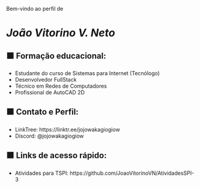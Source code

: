 Bem-vindo ao perfil de 
# ***João Vitorino V. Neto***

<h2>⬛ Formação educacional:</h2>
<ul>
  <li>Estudante do curso de Sistemas para Internet (Tecnólogo)</li>
  <li>Desenvolvedor FullStack</li>
  <li>Técnico em Redes de Computadores</li>
  <li>Profissional de AutoCAD 2D</li>
</ul>
<h2>⬛ Contato e Perfil:</h2>
<ul>
  <li>LinkTree: https://linktr.ee/jojowakagiogiow</li>
  <li>Discord: @jojowakagiogiow</li>
</ul>

<h2>⬛ Links de acesso rápido:</h2>
<ul>
  <li>Atividades para TSPI: https://github.com/JoaoVitorinoVN/AtividadesSPI-3</li>
</ul>

